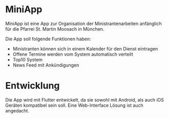 # MiniApp

MiniApp ist eine App zur Organisation der Ministrantenarbeiten anfänglich für die Pfarrei St. Martin Moosach in München.

Die App soll folgende Funktionen haben:

  - Ministranten können sich in einem Kalender für den Dienst eintragen
  - Offene Termine werden vom System automatisch verteilt
  - Top10 System
  - News Feed mit Ankündigungen
  
# Entwicklung
Die App wird mit Flutter entwickelt, da sie sowohl mit Android, als auch iOS Geräten kompatibel sein soll. Eine Web-Interface Lösung ist auch angedacht.
